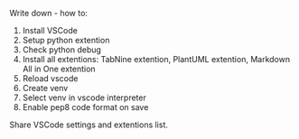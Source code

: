 Write down - how to:

1. Install VSCode
2. Setup python extention
3. Check python debug
4. Install all extentions: TabNine extention, PlantUML extention, Markdown All in One extention
5. Reload vscode
6. Create venv
7. Select venv in vscode interpreter
8. Enable pep8 code format on save

Share VSCode settings and extentions list.